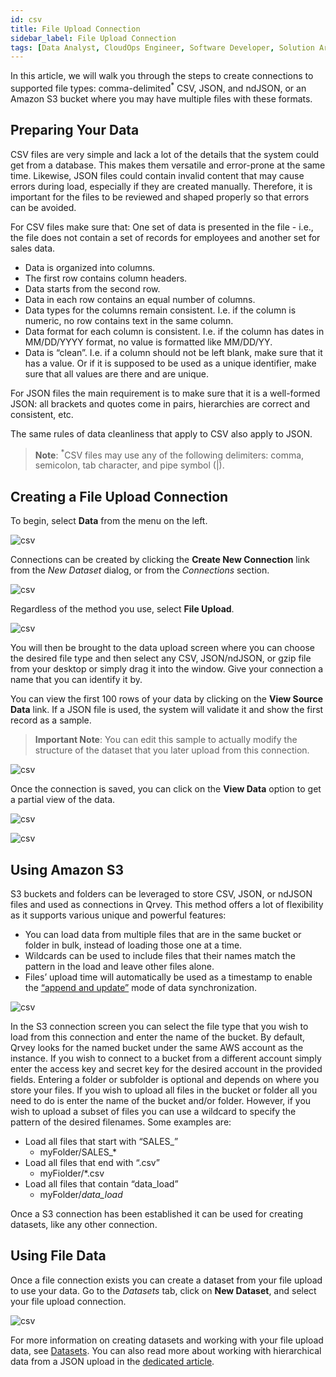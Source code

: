 ```yaml
---
id: csv
title: File Upload Connection
sidebar_label: File Upload Connection
tags: [Data Analyst, CloudOps Engineer, Software Developer, Solution Architect, All Personas]
---
```


<div style={{textAlign: "justify"}}>

In this article, we will walk you through the steps to create connections to supported file types: comma-delimited<sup>*</sup> CSV, JSON, and ndJSON, or an Amazon S3 bucket where you may have multiple files with these formats.

## Preparing Your Data
CSV files are very simple and lack a lot of the details that the system could get from a database. This makes them versatile and error-prone at the same time. Likewise, JSON files could contain invalid content that may cause errors during load, especially if they are created manually. Therefore, it is important for the files to be reviewed and shaped properly so that errors can be avoided. 

For CSV files make sure that:
One set of data is presented in the file - i.e., the file does not contain a set of records for employees and another set for sales data.
* Data is organized into columns.
* The first row contains column headers.
* Data starts from the second row.
* Data in each row contains an equal number of columns.
* Data types for the columns remain consistent. I.e. if the column is numeric, no row contains text in the same column.
* Data format for each column is consistent. I.e. if the column has dates in MM/DD/YYYY format, no value is formatted like MM/DD/YY.
* Data is “clean”. I.e. if a column should not be left blank, make sure that it has a value. Or if it is supposed to be used as a unique identifier, make sure that all values are there and are unique.

For JSON files the main requirement is to make sure that it is a well-formed JSON: all brackets and quotes come in pairs, hierarchies are correct and consistent, etc. 

The same rules of data cleanliness that apply to CSV also apply to JSON.

>**Note**: <sup>*</sup>CSV files may use any of the following delimiters: comma, semicolon, tab character, and pipe symbol (|). 

## Creating a File Upload Connection 
To begin, select **Data** from the menu on the left.

![csv](https://s3.amazonaws.com/cdn.qrvey.com/documentation_assets/ui-docs/datasets/3.4.2.2_csv/fileup1.png#thumbnail-20)

Connections can be created by clicking the **Create New Connection** link from the *New Dataset* dialog, or from the *Connections* section. 

![csv](https://s3.amazonaws.com/cdn.qrvey.com/documentation_assets/ui-docs/datasets/3.4.2.2_csv/fileup2.png#thumbnail-60)


Regardless of the method you use, select **File Upload**.

![csv](https://s3.amazonaws.com/cdn.qrvey.com/documentation_assets/ui-docs/datasets/3.4.2.2_csv/csv-connect.png#thumbnail-60)

You will then be brought to the data upload screen where you can choose the desired file type and then select any CSV, JSON/ndJSON, or gzip file from your desktop or simply drag it into the window. Give your connection a name that you can identify it by.

You can view the first 100 rows of your data by clicking on the **View Source Data** link. If a JSON file is used, the system will validate it and show the first record as a sample.

>**Important Note**: You can edit this sample to actually modify the structure of the dataset that you later upload from this connection. 

![csv](https://s3.amazonaws.com/cdn.qrvey.com/documentation_assets/ui-docs/datasets/3.4.2.2_csv/fileup4.png#thumbnail-60)

Once the connection is saved, you can click on the **View Data** option to get a partial view of the data. 

![csv](https://s3.amazonaws.com/cdn.qrvey.com/documentation_assets/ui-docs/datasets/3.4.2.2_csv/navi-bar-new.png#thumbnail) 

![csv](https://s3.amazonaws.com/cdn.qrvey.com/documentation_assets/ui-docs/datasets/3.4.2.2_csv/fileup6.png#thumbnail-60)


## Using Amazon S3
S3 buckets and folders can be leveraged to store CSV, JSON, or ndJSON files and used as connections in Qrvey. This method offers a lot of flexibility as it supports various unique and powerful features:

* You can load data from multiple files that are in the same bucket or folder in bulk, instead of loading those one at a time.
* Wildcards can be used to include files that their names match the pattern in the load and leave other files alone.
* Files’ upload time will automatically be used as a timestamp to enable the [“append and update”](ui-docs/datasets/data-sync.md#append-and-update) mode of data synchronization. 
 
![csv](https://s3.amazonaws.com/cdn.qrvey.com/documentation_assets/ui-docs/datasets/3.4.2.2_csv/createS3.png#thumbnail-60) 

In the S3 connection screen you can select the file type that you wish to load from this connection and enter the name of the bucket. By default, Qrvey looks for the named bucket under the same AWS account as the instance. If you wish to connect to a bucket from a different account simply enter the access key and secret key for the desired account in the provided fields. Entering a folder or subfolder is optional and depends on where you store your files. 
If you wish to upload all files in the bucket or folder all you need to do is enter the name of the bucket and/or folder. However, if you wish to upload a subset of files you can use a wildcard to specify the pattern of the desired filenames. Some examples are:
* Load all files that start with “SALES_”
    * myFolder/SALES_*
* Load all files that end with “.csv”
    * myFiolder/*.csv
* Load all files that contain “data_load”
    * myFolder/*data_load*

Once a S3 connection has been established it can be used for creating datasets, like any other connection.



## Using File Data
Once a file connection exists you can create a dataset from your file upload to use your data. Go to the *Datasets* tab, click on **New Dataset**, and select your file upload connection. 

![csv](https://s3.amazonaws.com/cdn.qrvey.com/documentation_assets/ui-docs/datasets/3.4.2.2_csv/fileup7.png#thumbnail-60)

For more information on creating datasets and working with your file upload data, see [Datasets](../datasets/overview-of-datasets.md). You can also read more about working with hierarchical data from a JSON upload in the [dedicated article](ui-docs/datasets/hierarchical-data.md). 




</div>